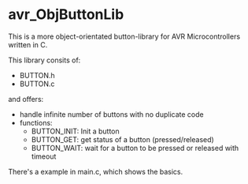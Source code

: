 avr_ObjButtonLib
=============

This is a more object-orientated button-library for AVR Microcontrollers written in C.

This library consits of:
 - BUTTON.h
 - BUTTON.c

and offers:
 - handle infinite number of buttons with no duplicate code
 - functions:
    - BUTTON_INIT: Init a button
    - BUTTON_GET: get status of a button (pressed/released)
    - BUTTON_WAIT: wait for a button to be pressed or released with timeout

There's a example in main.c, which shows the basics.
